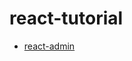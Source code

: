 # react-tutorial
- [react-admin](https://github.com/jast90/react-tutorial/blob/master/react-admin/README_zh_CN.md)